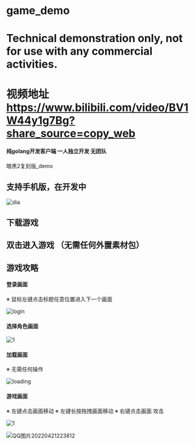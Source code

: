 # game_demo

# Technical demonstration only, not for use with any commercial activities.

# 视频地址 https://www.bilibili.com/video/BV1W44y1g7Bg?share_source=copy_web

#### 纯golang开发客户端 一人独立开发 无团队
暗黑2复刻版_demo
## 支持手机版，在开发中

![dia](https://user-images.githubusercontent.com/22612129/164470870-e3ab0537-977a-470a-9506-3bc43bae3eda.jpg)


## 下载游戏

## 双击进入游戏 （无需任何外置素材包）

## 游戏攻略

#### 登录画面     
※ 鼠标左键点击标题任意位置进入下一个画面

![login](https://user-images.githubusercontent.com/22612129/162598939-3f4475ae-5911-4add-9965-a46270ed2540.png)

#### 选择角色画面 

![1](https://user-images.githubusercontent.com/22612129/163962707-11c8b22a-fc68-4210-84e0-2bac2187afeb.png)


#### 加载画面     
※ 无需任何操作

![loading](https://user-images.githubusercontent.com/22612129/162599020-5f1b9c8f-14e7-4974-a8da-f02702fbb143.png)

#### 游戏画面     
※ 左键点击画面移动
※ 左键长按拖拽画面移动
※ 右键点击画面 攻击

![1](https://user-images.githubusercontent.com/22612129/163896405-e20cd657-78f6-4f0c-800d-6307a78b5655.png)

![QQ图片20220421223812](https://user-images.githubusercontent.com/22612129/164470915-da98308b-9a14-48c4-bd79-c0cd1bd1c1a9.png)






